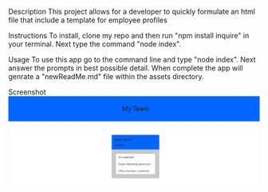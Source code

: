 Description
This project allows for a developer to quickly formulate an html file that include a template for employee profiles


Instructions
To install, clone my repo and then run "npm install inquire" in your terminal.  Next type the command "node index".

Usage
To use this app go to the command line and type "node index". Next answer the prompts in best possible detail. When complete the app will genrate a "newReadMe.md" file within the assets directory.

Screenshot
![picture of team profile app](./images\team-prof.png)